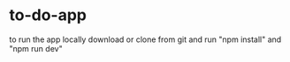 # to-do-app

to run the app locally download or clone from git and run "npm install" and "npm run dev"
